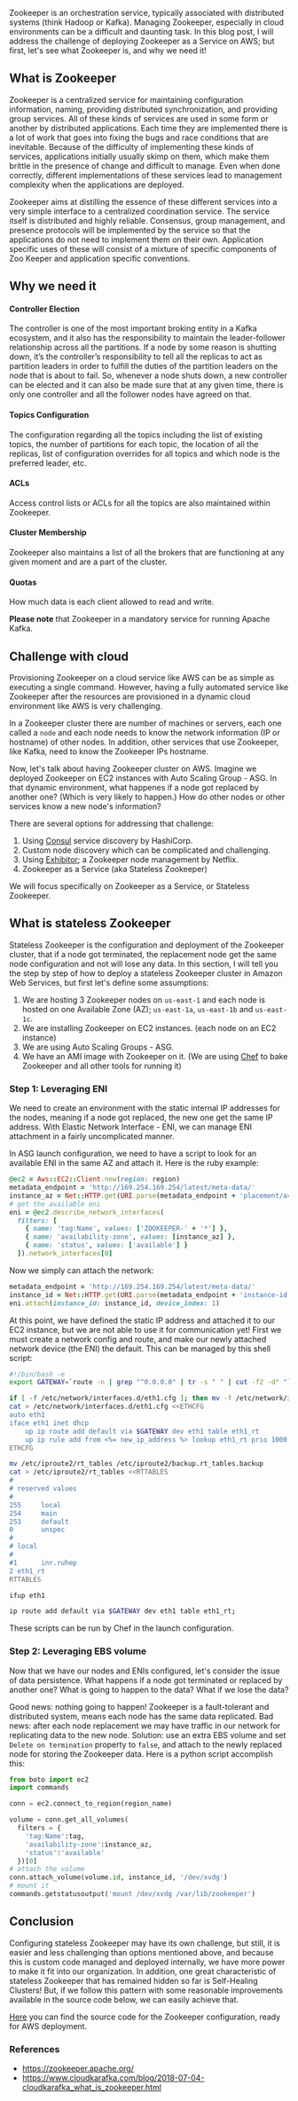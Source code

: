 Zookeeper is an orchestration service, typically associated with distributed systems (think Hadoop or Kafka). Managing Zookeeper, especially in cloud environments can be a difficult and daunting task. In this blog post, I will address the challenge of deploying Zookeeper as a Service on AWS; but first, let's see what Zookeeper is, and why we need it!

## What is Zookeeper
Zookeeper is a centralized service for maintaining configuration information, naming, providing distributed synchronization, and providing group services. All of these kinds of services are used in some form or another by distributed applications. Each time they are implemented there is a lot of work that goes into fixing the bugs and race conditions that are inevitable. Because of the difficulty of implementing these kinds of services, applications initially usually skimp on them, which make them brittle in the presence of change and difficult to manage. Even when done correctly, different implementations of these services lead to management complexity when the applications are deployed.

Zookeeper aims at distilling the essence of these different services into a very simple interface to a centralized coordination service. The service itself is distributed and highly reliable. Consensus, group management, and presence protocols will be implemented by the service so that the applications do not need to implement them on their own. Application specific uses of these will consist of a mixture of specific components of Zoo Keeper and application specific conventions.

## Why we need it
#### Controller Election
The controller is one of the most important broking entity in a Kafka ecosystem, and it also has the responsibility to maintain the leader-follower relationship across all the partitions. If a node by some reason is shutting down, it’s the controller’s responsibility to tell all the replicas to act as partition leaders in order to fulfill the duties of the partition leaders on the node that is about to fail. So, whenever a node shuts down, a new controller can be elected and it can also be made sure that at any given time, there is only one controller and all the follower nodes have agreed on that.
#### Topics Configuration
The configuration regarding all the topics including the list of existing topics, the number of partitions for each topic, the location of all the replicas, list of configuration overrides for all topics and which node is the preferred leader, etc.
#### ACLs
Access control lists or ACLs for all the topics are also maintained within Zookeeper.
#### Cluster Membership
Zookeeper also maintains a list of all the brokers that are functioning at any given moment and are a part of the cluster.
#### Quotas
How much data is each client allowed to read and write.

**Please note** that Zookeeper in a mandatory service for running Apache Kafka.

## Challenge with cloud
Provisioning Zookeeper on a cloud service like AWS can be as simple as executing a single command. However, having a fully automated service like Zookeeper after the resources are provisioned in a dynamic cloud environment like AWS is very challenging. 

In a Zookeeper cluster there are number of machines or servers, each one called a `node` and each node needs to know the network information (IP or hostname) of other nodes. In addition, other services that use Zookeeper, like Kafka, need to know the Zookeeper IPs hostname.

Now, let's talk about having Zookeeper cluster on AWS. Imagine we deployed Zookeeper on EC2 instances with Auto Scaling Group - ASG. In that dynamic environment, what happenes if a node got replaced by another one? (Which is very likely to happen.) How do other nodes or other services know a new node's information?

There are several options for addressing that challenge:
1. Using [Consul](https://www.consul.io/discovery.html) service discovery by HashiCorp.
2. Custom node discovery which can be complicated and challenging.
3. Using [Exhibitor](https://github.com/soabase/exhibitor); a Zookeeper node management by Netflix.
4. Zookeeper as a Service (aka Stateless Zookeeper)

We will focus specifically on Zookeeper as a Service, or Stateless Zookeeper.

## What is stateless Zookeeper
Stateless Zookeeper is the configuration and deployment of the Zookeeper cluster, that if a node got terminated, the replacement node get the same node configuration and not will lose any data.
In this section, I will tell you the step by step of how to deploy a stateless Zookeeper cluster in Amazon Web Services, but first let's define some assumptions:
1. We are hosting 3 Zookeeper nodes on `us-east-1` and each node is hosted on one Available Zone (AZ); `us-east-1a`, `us-east-1b` and `us-east-1c`.
2. We are installing Zookeeper on EC2 instances. (each node on an EC2 instance)
3. We are using Auto Scaling Groups - ASG.
4. We have an AMI image with Zookeeper on it. (We are using [Chef](https://www.chef.io/) to bake Zookeeper and all other tools for running it)

### Step 1: Leveraging ENI
We need to create an environment with the static internal IP addresses for the nodes, meaning if a node got replaced, the new one get the same IP address. With Elastic Network Interface - ENI, we can manage ENI attachment in a fairly uncomplicated manner.

In ASG launch configuration, we need to have a script to look for an available ENI in the same AZ and attach it. Here is the ruby example:
```ruby
@ec2 = Aws::EC2::Client.new(region: region)
metadata_endpoint = 'http://169.254.169.254/latest/meta-data/'
instance_az = Net::HTTP.get(URI.parse(metadata_endpoint + 'placement/availability-zone'))
# get the available eni
eni = @ec2.describe_network_interfaces(
  filters: [
    { name: 'tag:Name', values: ['ZOOKEEPER-' + '*'] },
    { name: 'availability-zone', values: [instance_az] },
    { name: 'status', values: ['available'] }
  ]).network_interfaces[0]
```
Now we simply can attach the network:
```ruby
metadata_endpoint = 'http://169.254.169.254/latest/meta-data/'
instance_id = Net::HTTP.get(URI.parse(metadata_endpoint + 'instance-id'))
eni.attach(instance_id: instance_id, device_index: 1)
```
At this point, we have defined the static IP address and attached it to our EC2 instance, but we are not able to use it for communication yet! First we must create a network config and route, and make our newly attached network device (the ENI) the default. This can be managed by this shell script:
```sh
#!/bin/bash -e
export GATEWAY=`route -n | grep "^0.0.0.0" | tr -s " " | cut -f2 -d" "`

if [ -f /etc/network/interfaces.d/eth1.cfg ]; then mv -f /etc/network/interfaces.d/eth1.cfg /etc/network/interfaces.d/backup.eth1.cfg.backup; fi
cat > /etc/network/interfaces.d/eth1.cfg <<ETHCFG
auto eth1
iface eth1 inet dhcp
    up ip route add default via $GATEWAY dev eth1 table eth1_rt
    up ip rule add from <%= new_ip_address %> lookup eth1_rt prio 1000
ETHCFG

mv /etc/iproute2/rt_tables /etc/iproute2/backup.rt_tables.backup
cat > /etc/iproute2/rt_tables <<RTTABLES
#
# reserved values
#
255     local
254     main
253     default
0       unspec
#
# local
#
#1      inr.ruhep
2 eth1_rt
RTTABLES

ifup eth1

ip route add default via $GATEWAY dev eth1 table eth1_rt;
```

These scripts can be run by Chef in the launch configuration.

### Step 2: Leveraging EBS volume
Now that we have our nodes and ENIs configured, let's consider the issue of data persistence. What happens if a node got terminated or replaced by another one? What is going to happen to the data? What if we lose the data?

Good news: nothing going to happen! Zookeeper is a fault-tolerant and distributed system, means each node has the same data replicated.
Bad news: after each node replacement we may have traffic in our network for replicating data to the new node.
Solution: use an extra EBS volume and set `Delete on termination` property to `false`, and attach to the newly replaced node for storing the Zookeeper data. Here is a python script accomplish this:
```python
from boto import ec2
import commands

conn = ec2.connect_to_region(region_name)

volume = conn.get_all_volumes(
  filters = {
    'tag:Name':tag,
    'availability-zone':instance_az,
    'status':'available'
  })[0]
# attach the volume
conn.attach_volume(volume.id, instance_id, '/dev/xvdg')
# mount it
commands.getstatusoutput('mount /dev/xvdg /var/lib/zookeeper')
```
## Conclusion
Configuring stateless Zookeeper may have its own challenge, but still, it is easier and less challenging than options mentioned above, and because this is custom code managed and deployed internally, we have more power to make it fit into our organization. In addition, one great characteristic of stateless Zookeeper that has remained hidden so far is Self-Healing Clusters! But, if we follow this pattern with some reasonable improvements available in the source code below, we can easily achieve that. 

[Here](git@github.com:ali1dc/xd-zookeeper.git) you can find the source code for the Zookeeper configuration, ready for AWS deployment.

### References
- https://zookeeper.apache.org/
- https://www.cloudkarafka.com/blog/2018-07-04-cloudkarafka_what_is_zookeeper.html
